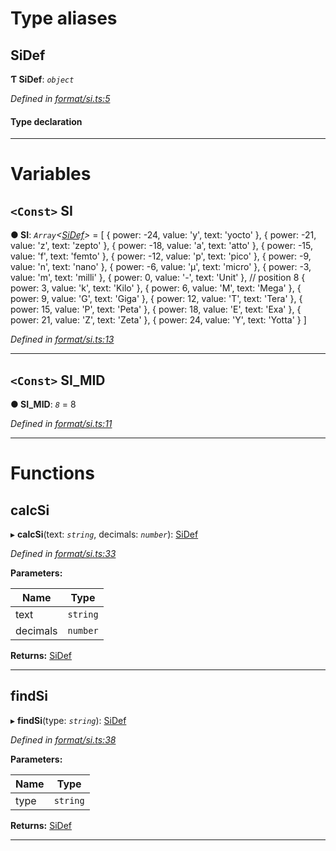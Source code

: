 

# Type aliases

<a id="sidef"></a>

##  SiDef

**Ƭ SiDef**: *`object`*

*Defined in [format/si.ts:5](https://github.com/polkadot-js/common/blob/47c0533/packages/util/src/format/si.ts#L5)*

#### Type declaration

___

# Variables

<a id="si"></a>

## `<Const>` SI

**● SI**: *`Array`<[SiDef](_format_si_.md#sidef)>* =  [
  { power: -24, value: 'y', text: 'yocto' },
  { power: -21, value: 'z', text: 'zepto' },
  { power: -18, value: 'a', text: 'atto' },
  { power: -15, value: 'f', text: 'femto' },
  { power: -12, value: 'p', text: 'pico' },
  { power: -9, value: 'n', text: 'nano' },
  { power: -6, value: 'µ', text: 'micro' },
  { power: -3, value: 'm', text: 'milli' },
  { power: 0, value: '-', text: 'Unit' }, // position 8
  { power: 3, value: 'k', text: 'Kilo' },
  { power: 6, value: 'M', text: 'Mega' },
  { power: 9, value: 'G', text: 'Giga' },
  { power: 12, value: 'T', text: 'Tera' },
  { power: 15, value: 'P', text: 'Peta' },
  { power: 18, value: 'E', text: 'Exa' },
  { power: 21, value: 'Z', text: 'Zeta' },
  { power: 24, value: 'Y', text: 'Yotta' }
]

*Defined in [format/si.ts:13](https://github.com/polkadot-js/common/blob/47c0533/packages/util/src/format/si.ts#L13)*

___
<a id="si_mid"></a>

## `<Const>` SI_MID

**● SI_MID**: *`8`* = 8

*Defined in [format/si.ts:11](https://github.com/polkadot-js/common/blob/47c0533/packages/util/src/format/si.ts#L11)*

___

# Functions

<a id="calcsi"></a>

##  calcSi

▸ **calcSi**(text: *`string`*, decimals: *`number`*): [SiDef](_format_si_.md#sidef)

*Defined in [format/si.ts:33](https://github.com/polkadot-js/common/blob/47c0533/packages/util/src/format/si.ts#L33)*

**Parameters:**

| Name | Type |
| ------ | ------ |
| text | `string` |
| decimals | `number` |

**Returns:** [SiDef](_format_si_.md#sidef)

___
<a id="findsi"></a>

##  findSi

▸ **findSi**(type: *`string`*): [SiDef](_format_si_.md#sidef)

*Defined in [format/si.ts:38](https://github.com/polkadot-js/common/blob/47c0533/packages/util/src/format/si.ts#L38)*

**Parameters:**

| Name | Type |
| ------ | ------ |
| type | `string` |

**Returns:** [SiDef](_format_si_.md#sidef)

___

